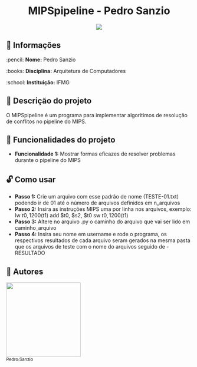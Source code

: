 <h1 align="center"> MIPSpipeline - Pedro Sanzio </h1>
<p align="center"><img src="http://img.shields.io/static/v1?label=STATUS&message=CONCLUIDO&color=GREEN&style=for-the-badge"/></p>

## :file_folder: Informações

<p>:pencil: <strong>Nome:</strong> Pedro Sanzio</p>
<p>:books: <strong>Disciplina:</strong> Arquitetura de Computadores</p>
<p>:school: <strong>Instituição:</strong> IFMG</p>

## :page_with_curl: Descrição do projeto

O MIPSpipeline é um programa para implementar algoritimos de resolução de conflitos no pipeline do MIPS.
## :hammer: Funcionalidades do projeto

- <strong>Funcionalidade 1:</strong> Mostrar formas eficazes de resolver problemas durante o pipeline do MIPS

## :unlock: Como usar

- <strong>Passo 1:</strong> Crie um arquivo com esse padrão de nome (TESTE-01.txt) podendo ir de 01 até o número de arquivos definidos em n_arquivos
- <strong>Passo 2:</strong> Insira as instruções MIPS uma por linha nos arquivos, exemplo:
lw $t0, 1200($t1)
add $t0, $s2, $t0
sw $t0, 1200($t1)
- <strong>Passo 3:</strong> Altere no arquivo .py o caminho do arquivo que vai ser lido em caminho_arquivo
- <strong>Passo 4:</strong> Insira seu nome em username e rode o programa, os respectivos resultados de cada arquivo seram gerados na mesma pasta que os arquivos de teste com o nome do arquivos seguido de -RESULTADO

## :newspaper: Autores

[<img src="https://user-images.githubusercontent.com/72276805/182635128-14d5c6cb-4856-4660-b8f2-4412c2cca72b.jpg" width=202 height=202><br><sub>Pedro Sanzio</sub>](https://instagram.com/pedro_sanzio)

